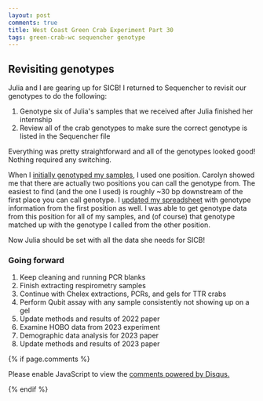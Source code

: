 ```yaml
---
layout: post
comments: true
title: West Coast Green Crab Experiment Part 30
tags: green-crab-wc sequencher genotype
---
```


## Revisiting genotypes

Julia and I are gearing up for SICB! I returned to Sequencher to revisit our genotypes to do the following:

1. Genotype six of Julia's samples that we received after Julia finished her internship
2. Review all of the crab genotypes to make sure the correct genotype is listed in the Sequencher file

Everything was pretty straightforward and all of the genotypes looked good! Nothing required any switching.

When I [initially genotyped my samples](https://yaaminiv.github.io/Green-Crab-Experiment-2023-Part25/), I used one position. Carolyn showed me that there are actually two positions you can call the genotype from. The easiest to find (and the one I used) is roughly ~30 bp downstream of the first place you can call genotype. I [updated my spreadsheet](https://docs.google.com/spreadsheets/d/1B1tyeCI7F_T-l41144m6k_MEVhhU-XCHAEkr6PHoTpw/edit#gid=0) with genotype information from the first position as well. I was able to get genotype data from this position for all of my samples, and (of course) that genotype matched up with the genotype I called from the other position.

Now Julia should be set with all the data she needs for SICB!

### Going forward

1. Keep cleaning and running PCR blanks
2. Finish extracting respirometry samples
2. Continue with Chelex extractions, PCRs, and gels for TTR crabs
3. Perform Qubit assay with any sample consistently not showing up on a gel
3. Update methods and results of 2022 paper
4. Examine HOBO data from 2023 experiment
5. Demographic data analysis for 2023 paper
6. Update methods and results of 2023 paper

{% if page.comments %}

<div id="disqus_thread"></div>
<script>

/**
*  RECOMMENDED CONFIGURATION VARIABLES: EDIT AND UNCOMMENT THE SECTION BELOW TO INSERT DYNAMIC VALUES FROM YOUR PLATFORM OR CMS.
*  LEARN WHY DEFINING THESE VARIABLES IS IMPORTANT: https://disqus.com/admin/universalcode/#configuration-variables*/
/*
var disqus_config = function () {
this.page.url = PAGE_URL;  // Replace PAGE_URL with your page's canonical URL variable
this.page.identifier = PAGE_IDENTIFIER; // Replace PAGE_IDENTIFIER with your page's unique identifier variable
};
*/
(function() { // DON'T EDIT BELOW THIS LINE
var d = document, s = d.createElement('script');
s.src = 'https://the-responsible-grad-student.disqus.com/embed.js';
s.setAttribute('data-timestamp', +new Date());
(d.head || d.body).appendChild(s);
})();
</script>
<noscript>Please enable JavaScript to view the <a href="https://disqus.com/?ref_noscript">comments powered by Disqus.</a></noscript>

{% endif %}

<script id="dsq-count-scr" src="//the-responsible-grad-student.disqus.com/count.js" async></script>
